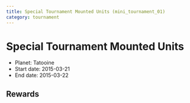 ```yaml
---
title: Special Tournament Mounted Units (mini_tournament_01)
category: tournament
---
```

# Special Tournament Mounted Units

  * Planet: Tatooine
  * Start date: 2015-03-21
  * End date: 2015-03-22

## Rewards

